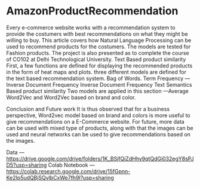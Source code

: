 # AmazonProductRecommendation
Every e-commerce website works with a recommendation system to provide the costumers with best recommendations on what they might be willing to buy. This article covers how Natural Language Processing can be used to recommend products for the costumers. The models are tested for Fashion products. The project is also presented as to complete the course of CO102 at Delhi Technological University.
Text Based product similarity
First, a few functions are defined for displaying the recommended products in the form of heat maps and plots.
three different models are defined for the text based recommendation system.
Bag of Words.
Term Frequency — Inverse Document Frequency
Inverse Document Frequency
Text Semantics Based product similarity
Two models are applied in this section —Average Word2Vec and Word2Vec based on brand and color.

Conclusion and Future work
It is thus observed that for a business perspective, Word2vec model based on brand and colors is more useful to give recommendations on a E-Commerce website.
For future, more data can be used with mixed type of products, along with that the images can be used and neural networks can be used to give recommendations based on the images.

Data — https://drive.google.com/drive/folders/1K_BSjfQjZdHhy9qtQdGi032egY8sPJD5?usp=sharing
Colab Notebook — https://colab.research.google.com/drive/15fGpnn-Ke2Ip5udQBjSQvlbCxWe7fh9l?usp=sharing
